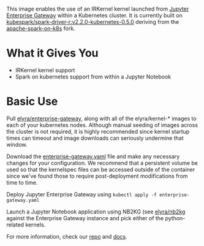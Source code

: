 This image enables the use of an IRKernel kernel launched from [Jupyter Enterprise Gateway](http://jupyter-enterprise-gateway.readthedocs.io/en/latest/) within a Kubernetes cluster.  It is currently built on [kubespark/spark-driver-r:v2.2.0-kubernetes-0.5.0](https://hub.docker.com/r/kubespark/spark-driver-r/) deriving from the [apache-spark-on-k8s](https://github.com/apache-spark-on-k8s/spark) fork.

# What it Gives You
* IRKernel kernel support 
* Spark on kubernetes support from within a Jupyter Notebook

# Basic Use
Pull [elyra/enterprise-gateway](https://hub.docker.com/r/elyra/enterprise-gateway/), along with all of the elyra/kernel-* images to each of your kubernetes nodes.  Although manual seeding of images across the cluster is not required, it is highly recommended since kernel startup times can timeout and image downloads can seriously undermine that window.

Download the [enterprise-gateway.yaml](https://github.com/jupyter-incubator/enterprise_gateway/blob/master/etc/kubernetes/enterprise-gateway.yaml) file and make any necessary changes for your configuration.  We recommend that a persistent volume be used so that the kernelspec files can be accessed outside of the container since we've found those to require post-deployment modifications from time to time.

Deploy Jupyter Enterprise Gateway using `kubectl apply -f enterprise-gateway.yaml`

Launch a Jupyter Notebook application using NB2KG (see [elyra/nb2kg](https://hub.docker.com/r/elyra/nb2kg/) against the Enterprise Gateway instance and pick either of the python-related kernels.

For more information, check our [repo](https://github.com/jupyter-incubator/enterprise_gateway) and [docs](http://jupyter-enterprise-gateway.readthedocs.io/en/latest/).
